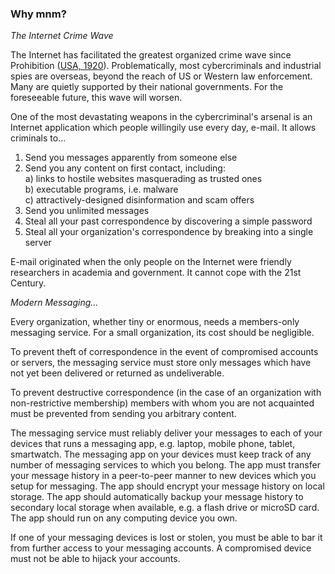 ### Why mnm?

_The Internet Crime Wave_

The Internet has facilitated the greatest organized crime wave since Prohibition 
([USA, 1920](https://en.wikipedia.org/wiki/Prohibition_in_the_United_States)). Problematically, 
most cybercriminals and industrial spies are overseas, beyond the reach of US or Western 
law enforcement. Many are quietly supported by their national governments. 
For the foreseeable future, this wave will worsen.

One of the most devastating weapons in the cybercriminal's arsenal is an Internet application 
which people willingily use every day, e-mail. It allows criminals to...

1. Send you messages apparently from someone else
2. Send you any content on first contact, including:  
   a) links to hostile websites masquerading as trusted ones  
   b) executable programs, i.e. malware  
   c) attractively-designed disinformation and scam offers  
3. Send you unlimited messages
4. Steal all your past correspondence by discovering a simple password
5. Steal all your organization's correspondence by breaking into a single server

E-mail originated when the only people on the Internet were friendly researchers 
in academia and government. It cannot cope with the 21st Century.

_Modern Messaging..._

Every organization, whether tiny or enormous, needs a members-only messaging service. 
For a small organization, its cost should be negligible. 

To prevent theft of correspondence in the event of compromised accounts or servers, the messaging service 
must store only messages which have not yet been delivered or returned as undeliverable.

To prevent destructive correspondence (in the case of an organization with non-restrictive membership) 
members with whom you are not acquainted must be prevented from sending you arbitrary content. 

The messaging service must reliably deliver your messages to each of your devices that runs a messaging app, 
e.g. laptop, mobile phone, tablet, smartwatch. 
The messaging app on your devices must keep track of any number of messaging services to which you belong. 
The app must transfer your message history in a peer-to-peer manner to new devices which you setup for messaging. 
The app should encrypt your message history on local storage. 
The app should automatically backup your message history to secondary local storage when available, 
e.g. a flash drive or microSD card. 
The app should run on any computing device you own.

If one of your messaging devices is lost or stolen, you must be able to bar it from further access to your 
messaging accounts. A compromised device must not be able to hijack your accounts. 

